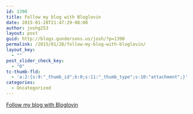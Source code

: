 ```yaml
---
id: 1390
title: Follow my blog with Bloglovin
date: 2015-01-28T21:47:29-08:00
author: joshg253
layout: post
guid: http://blogs.gundersons.us/josh/?p=1390
permalink: /2015/01/28/follow-my-blog-with-bloglovin/
layout_key:
  - ""
post_slider_check_key:
  - "0"
tc-thumb-fld:
  - 'a:2:{s:9:"_thumb_id";b:0;s:11:"_thumb_type";s:10:"attachment";}'
categories:
  - Uncategorized
---
```

<a href="http://www.bloglovin.com/blog/13561255/?claim=6f76bet6frv">Follow my blog with Bloglovin</a>